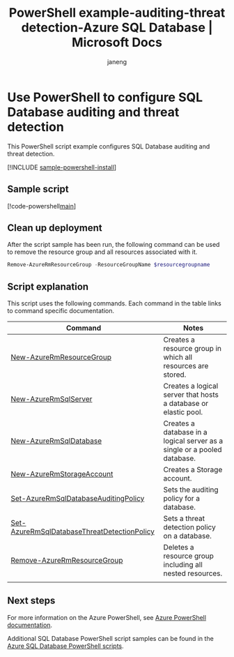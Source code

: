 ﻿---
title: PowerShell example-auditing-threat detection-Azure SQL Database  | Microsoft Docs
description: Azure PowerShell example script to configure auditing & threat detection in an Azure SQL Database
services: sql-database
documentationcenter: sql-database
author: janeng
manager: jstrauss
editor: carlrab
tags: azure-service-management

ms.assetid:
ms.service: sql-database
ms.custom: mvc,security
ms.devlang: PowerShell
ms.topic: sample
ms.tgt_pltfrm: sql-database
ms.workload: database
ms.date: 04/01/2018
ms.author: janeng
---

# Use PowerShell to configure SQL Database auditing and threat detection

This PowerShell script example configures SQL Database auditing and threat detection. 

[!INCLUDE [sample-powershell-install](../../../includes/sample-powershell-install-no-ssh.md)]

## Sample script

[!code-powershell[main](../../../powershell_scripts/sql-database/database-auditing-and-threat-detection/database-auditing-and-threat-detection.ps1?highlight=13-14 "Configure auditing and threat detection")]

## Clean up deployment

After the script sample has been run, the following command can be used to remove the resource group and all resources associated with it.

```powershell
Remove-AzureRmResourceGroup -ResourceGroupName $resourcegroupname
```

## Script explanation

This script uses the following commands. Each command in the table links to command specific documentation.

| Command | Notes |
|---|---|
| [New-AzureRmResourceGroup](/powershell/module/azurerm.resources/new-azurermresourcegroup) | Creates a resource group in which all resources are stored. |
| [New-AzureRmSqlServer](/powershell/module/azurerm.sql/new-azurermsqlserver) | Creates a logical server that hosts a database or elastic pool. |
| [New-AzureRmSqlDatabase](/powershell/module/azurerm.sql/new-azurermsqldatabase) | Creates a database in a logical server as a single or a pooled database. |
| [New-AzureRmStorageAccount](/powershell/module/azurerm.storage/new-azurermstorageaccount) | Creates a Storage account. |
| [Set-AzureRmSqlDatabaseAuditingPolicy](/powershell/module/azurerm.sql/set-azurermsqldatabaseauditingpolicy) | Sets the auditing policy for a database. |
| [Set-AzureRmSqlDatabaseThreatDetectionPolicy](/powershell/module/azurerm.sql/set-azurermsqldatabasethreatdetectionpolicy) | Sets a threat detection policy on a database. |
| [Remove-AzureRmResourceGroup](/powershell/module/azurerm.resources/remove-azurermresourcegroup) | Deletes a resource group including all nested resources. |
|||

## Next steps

For more information on the Azure PowerShell, see [Azure PowerShell documentation](/powershell/azure/overview).

Additional SQL Database PowerShell script samples can be found in the [Azure SQL Database PowerShell scripts](../sql-database-powershell-samples.md).

